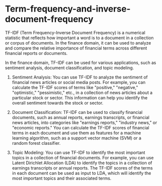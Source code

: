 # Term-frequency-and-inverse-document-frequency

TF-IDF (Term Frequency-Inverse Document Frequency) is a numerical statistic that reflects how important a word is to a document in a collection or corpus of documents. In the finance domain, it can be used to analyze and compare the relative importance of financial terms across different financial reports or documents.

In the finance domain, TF-IDF can be used for various applications, such as sentiment analysis, document classification, and topic modeling.

1. Sentiment Analysis: You can use TF-IDF to analyze the sentiment of financial news articles or social media posts. For example, you can calculate the TF-IDF scores of terms like "positive," "negative," "optimistic," "pessimistic," etc., in a collection of news articles about a particular stock or sector. This information can help you identify the overall sentiment towards the stock or sector.

2. Document Classification: TF-IDF can be used to classify financial documents, such as annual reports, earnings transcripts, or financial news articles, into categories like "earnings reports," "industry news," or "economic reports." You can calculate the TF-IDF scores of financial terms in each document and use them as features for a machine learning algorithm, such as a support vector machine (SVM) or a random forest classifier.

3. Topic Modeling: You can use TF-IDF to identify the most important topics in a collection of financial documents. For example, you can use Latent Dirichlet Allocation (LDA) to identify the topics in a collection of earnings transcripts or annual reports. The TF-IDF scores of the terms in each document can be used as input to LDA, which will identify the most important topics and their associated terms.

